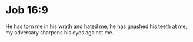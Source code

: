 # Job 16:9

He has torn me in his wrath and hated me; he has gnashed his teeth at me; my adversary sharpens his eyes against me.
